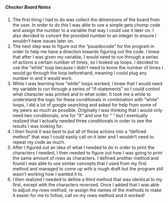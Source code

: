 ##### Checker Board Notes

1. The first thing I had to do was collect the dimensions of the board from the user. In order to do this I was able to use a simple gets.chomp code and assign the number to a variable that way I could use it later on. I also decided to convert the provided number to an integer to ensure I wouldn’t have issues later on.  
2. The next step was to figure out the “psuedocode” for the program in order to help me have a direction towards figuring out the code. I knew that after I was given my variable, I would need to run through a series of actions a certain number of times, so I looked up loops. I decided to use the “while” loop because I didn’t need to know the number of times I would go through the loop beforehand, meaning I could plug any number in and it would work.  
3. While I was learning how “while” loops worked, I knew that I would need my variable to run through a series of “if-statements” so I could control what character was printed and in what order. It took me a while to understand the logic for these conditionals in combination with “while” loops, I did a lot of google searching and asked for help from some of my peers as much as possible. Originally I was thinking that I would only need two conditionals, one for “X” and one for “ “ but I eventually realized that I actually needed three conditionals in order to see the results I was looking for.   
4. I then found it was best to put all of those actions into a “defined method” that way I could easily call on it later and I wouldn’t need to repeat my code as much.   
5. After I figured out an idea of what I needed to do in order to print the characters I needed, I then needed to figure out how I was going to print the same amount of rows as characters. I defined another method and found I was able to use similar concepts that I used from my first method and managed to come up with a rough draft but the program still wasn’t working how I wanted it to.   
6. I then realized I needed to define a third method that was identical to my first, except with the characters reversed. Once I added that I was able to adjust my rows method, re-assign the names of the methods to make it easier for me to follow, call on my rows method and it worked!
